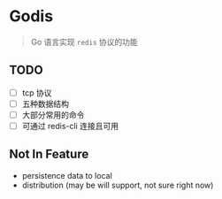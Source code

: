# Godis

> Go  语言实现 `redis` 协议的功能

## TODO

- [ ] tcp 协议
- [ ] 五种数据结构
- [ ] 大部分常用的命令
- [ ] 可通过 redis-cli 连接且可用

## Not In Feature

- persistence data to local
- distribution (may be will support, not sure right now)
